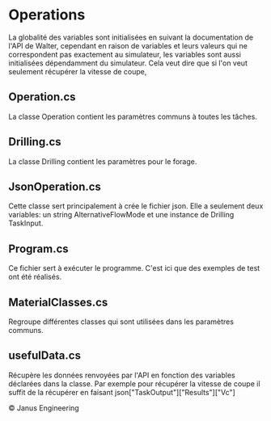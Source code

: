 # Operations
La globalité des variables sont initialisées en suivant la documentation de l'API de Walter, cependant en raison de variables et leurs valeurs qui ne correspondent pas exactement au simulateur, les variables sont aussi initialisées dépendamment du simulateur. Cela veut dire que si l'on veut seulement récupérer la vitesse de coupe,  

## Operation.cs
La classe Operation contient les paramètres communs à toutes les tâches.

## Drilling.cs
La classe Drilling contient les paramètres pour le forage.

## JsonOperation.cs
Cette classe sert principalement à crée le fichier json. Elle a seulement deux variables: un string AlternativeFlowMode et une instance de Drilling TaskInput.

## Program.cs
Ce fichier sert à exécuter le programme. C'est ici que des exemples de test ont été réalisés.

## MaterialClasses.cs
Regroupe différentes classes qui sont utilisées dans les paramètres communs. 

## usefulData.cs
Récupère les données renvoyées par l'API en fonction des variables déclarées dans la classe. Par exemple pour récupérer la vitesse de coupe il suffit de la récupérer en faisant json["TaskOutput"]["Results"]["Vc"]

© Janus Engineering
 
